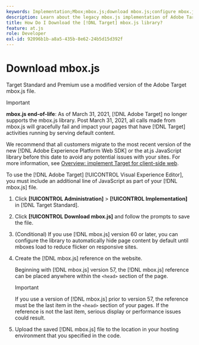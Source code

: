 ```yaml
---
keywords: Implementation;Mbox;mbox.js;download mbox.js;configure mbox.js
description: Learn about the legacy mbox.js implementation of Adobe Target. Migrate to the Adobe Experience Platform Web SDK (AEP Web SDK) or to the latest version of at.js.
title: How Do I Download the [!DNL Target] mbox.js library?
feature: at.js
role: Developer
exl-id: 92096b1b-a8a5-435b-8e62-24b5d15d392f
---
```

# Download mbox.js

Target Standard and Premium use a modified version of the Adobe Target mbox.js file.

>[!IMPORTANT]
>
>**mbox.js end-of-life**: As of March 31, 2021, [!DNL Adobe Target] no longer supports the mbox.js library. Post March 31, 2021, all calls made from mbox.js will gracefully fail and impact your pages that have [!DNL Target] activities running by serving default content.
>
>We recommend that all customers migrate to the most recent version of the new [!DNL Adobe Experience Platform Web SDK] or the at.js JavaScript library before this date to avoid any potential issues with your sites. For more information, see [Overview: implement Target for client-side web](/help/c-implementing-target/c-implementing-target-for-client-side-web/implement-target-for-client-side-web.md).

To use the [!DNL Adobe Target] [!UICONTROL Visual Experience Editor], you must include an additional line of JavaScript as part of your [!DNL mbox.js] file. 

1. Click **[!UICONTROL Administration]** > **[!UICONTROL Implementation]** in [!DNL Target Standard].
1. Click **[!UICONTROL Download mbox.js]** and follow the prompts to save the file.
1. (Conditional) If you use [!DNL mbox.js] version 60 or later, you can configure the library to automatically hide page content by default until mboxes load to reduce flicker on responsive sites.

1. Create the [!DNL mbox.js] reference on the website.

   Beginning with [!DNL mbox.js] version 57, the [!DNL mbox.js] reference can be placed anywhere within the `<head>` section of the page.

   >[!IMPORTANT]
   >
   >If you use a version of [!DNL mbox.js] prior to version 57, the reference must be the last item in the `<head>` section of your pages. If the reference is not the last item, serious display or performance issues could result.

1. Upload the saved [!DNL mbox.js] file to the location in your hosting environment that you specified in the code.
